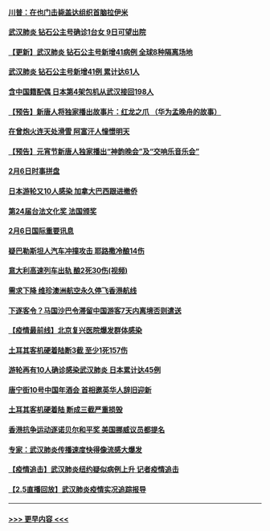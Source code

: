 #### [川普：在也门击毙盖达组织首脑拉伊米](../pages/prog202/a102771528.md?t=02071644) 
#### [武汉肺炎 钻石公主号确诊1台女 9日可望出院](../pages/prog202/a102771518.md?t=02071644) 
#### [【更新】武汉肺炎 钻石公主号新增41病例 全球8种隔离场地](../pages/prog202/a102770740.md?t=02071644) 
#### [武汉肺炎 钻石公主号新增41例 累计达61人](../pages/prog202/a102771486.md?t=02071644) 
#### [含中国籍配偶 日本第4架包机从武汉接回198人](../pages/prog202/a102771472.md?t=02071644) 
#### [【预告】新唐人将独家播出故事片：红龙之爪 （华为孟晚舟的故事）](../pages/prog202/a102767728.md?t=02071644) 
#### [在曾炮火连天处滑雪 阿富汗人憧憬明天](../pages/prog202/a102771290.md?t=02071644) 
#### [【预告】元宵节新唐人独家播出“神韵晚会”及“交响乐音乐会”](../pages/prog202/a102767674.md?t=02071644) 
#### [2月6日时事拼盘](../pages/prog202/a102771225.md?t=02071644) 
#### [日本游轮又10人感染 加拿大巴西跟进撤侨](../pages/prog202/a102771084.md?t=02071644) 
#### [第24届台法文化奖 法国颁奖](../pages/prog202/a102771032.md?t=02071644) 
#### [2月6日国际重要讯息](../pages/prog202/a102770794.md?t=02071644) 
#### [疑巴勒斯坦人汽车冲撞攻击 耶路撒冷酿14伤](../pages/prog202/a102770586.md?t=02071644) 
#### [意大利高速列车出轨 酿2死30伤(视频)](../pages/prog202/a102770762.md?t=02071644) 
#### [需求下降 维珍澳洲航空永久停飞香港航线](../pages/prog202/a102770751.md?t=02071644) 
#### [下逐客令？马国沙巴令滞留中国游客7天内离境否则遣送](../pages/prog202/a102770640.md?t=02071644) 
#### [【疫情最前线】北京复兴医院爆发群体感染](../pages/prog202/a102770602.md?t=02071644) 
#### [土耳其客机硬着陆断3截 至少1死157伤](../pages/prog202/a102770508.md?t=02071644) 
#### [游轮再有10人确诊感染武汉肺炎 日本累计达45例](../pages/prog202/a102770476.md?t=02071644) 
#### [唐宁街10号中国年酒会 首相邀英华人辞旧迎新](../pages/prog202/a102770458.md?t=02071644) 
#### [土耳其客机硬着陆 断成三截严重损毁](../pages/prog202/a102770239.md?t=02071644) 
#### [香港抗争运动逐诺贝尔和平奖 美国挪威议员都提名](../pages/prog202/a102770390.md?t=02071644) 
#### [专家：武汉肺炎传播速度快得像流感大爆发](../pages/prog202/a102770132.md?t=02071644) 
#### [【疫情追击】武汉肺炎纽约疑似病例上升 记者疫情追击](../pages/prog202/a102770000.md?t=02071644) 
#### [【2.5直播回放】武汉肺炎疫情实况追踪报导](../pages/prog202/a102769913.md?t=02071644) 

----
#### [ >>> 更早内容 <<< ](../indexes/prog202-earlier.md)
